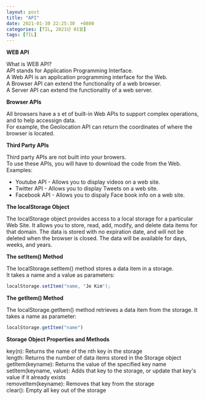 ```yaml
---
layout: post
title: "API"
date: 2021-01-30 22:25:30  +0800
categories: [TIL, 2021년 01월]
tags: [TIL]
---
```


**WEB API**

What is WEB API?  
API stands for Application Programming Interface.  
A Web API is an application programming interface for the Web.  
A Browser API can extend the functionality of a web browser.  
A Server API can extend the functionality of a web server.

**Browser APIs**

All browsers have a s et of built-in Web APIs to support complex operations, and to help accessign data.  
For example, the Geolocation API can return the coordinates of where the browser is located.

**Third Party APIs**

Third party APIs are not built into your browers.  
To use these APIs, you will have to download the code from the Web.  
Examples:

- Youtube API - Allows you to display videos on a web site.
- Twitter API - Allows you to display Tweets on a web site.
- Facebook API - Allows you to dispaly Face book info on a web site.

**The localStorage Object**

The localStorage object provides access to a local storage for a particular Web Site. It allows you to store, read, add, modify, and delete data items for that domain.
The data is stored with no expiration date, and will not be deleted when the browser is closed.
The data will be available for days, weeks, and years.

**The setItem() Method**

The localStorage.setItem() method stores a data item in a storage.  
It takes a name and a value as parameters:

```JavaScript
localStorage.setItem("name, "Je Kim");
```

**The getItem() Method**

The localStorage.getItem() method retrieves a data item from the storage. It takes a name as parameter:

```JavaScript
localStorage.getItem("name")
```

**Storage Object Properties and Methods**

key(n): Returns the name of the nth key in the storage  
length: Returns the number of data items stored in the Storage object
getItem(keyname): Returns the value of the specified key name  
setItem(keyname, value): Adds that key to the storage, or update that key's value if it already exists  
removeItem(keyname): Removes that key from the storage  
clear(): Empty all key out of the storage
